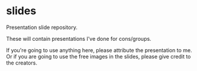 # slides
Presentation slide repository.

These will contain presentations I've done for cons/groups. 

If you're going to use anything here, please attribute the presentation to me. Or if you are going to use the free images in the slides, please give credit to the creators. 
